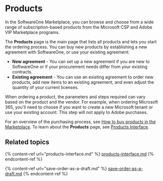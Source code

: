 # Products

In the SoftwareOne Marketplace, you can browse and choose from a wide range of subscription-based products from the Microsoft CSP and Adobe VIP Marketplace programs.&#x20;

The **Products** page is the main page that lists all products and lets you start the ordering process. You can buy new products by establishing a new agreement with SoftwareOne, or use your existing agreement:

* **New agreement** - You can set up a new agreement if you are new to SoftwareOne or if your procurement needs differ from your existing contracts.
* **Existing agreement** - You can use an existing agreement to order new products, add new items to an existing agreement, and even adjust the quantity of your current licenses.&#x20;

When ordering a product, the parameters and steps required can vary based on the product and the vendor.  For example, when ordering Microsoft 365, you'll need to choose if you want to create a new Microsoft tenant or use your existing account. This step will not apply to Adobe purchases.&#x20;

For an overview of the purchasing process, see [How to buy products in the Marketplace](../../../marketplace-platform/getting-started/marketplace-for-clients/how-to-buy-products-in-the-marketplace.md). To learn about the **Products** page, see [Products Interface](products-interface.md).

## Related topics

{% content-ref url="products-interface.md" %}
[products-interface.md](products-interface.md)
{% endcontent-ref %}

{% content-ref url="save-order-as-a-draft.md" %}
[save-order-as-a-draft.md](save-order-as-a-draft.md)
{% endcontent-ref %}
